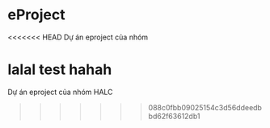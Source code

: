 # eProject
<<<<<<< HEAD
Dự án eproject của nhóm 

lalal test
hahah
=======
Dự án eproject của nhóm HALC
>>>>>>> 088c0fbb09025154c3d56ddeedbbd62f63612db1
